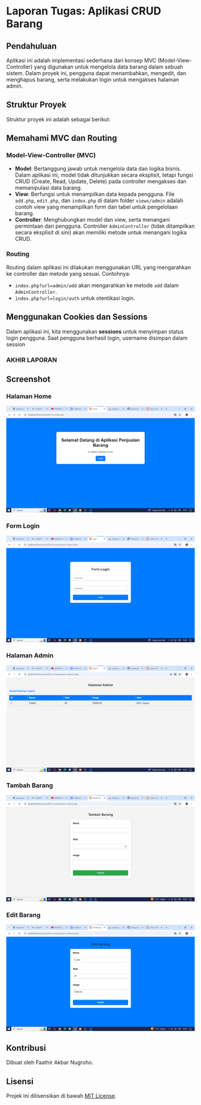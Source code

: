 # Laporan Tugas: Aplikasi CRUD Barang

## Pendahuluan

Aplikasi ini adalah implementasi sederhana dari konsep MVC (Model-View-Controller) yang digunakan untuk mengelola data barang dalam sebuah sistem. Dalam proyek ini, pengguna dapat menambahkan, mengedit, dan menghapus barang, serta melakukan login untuk mengakses halaman admin.

## Struktur Proyek

Struktur proyek ini adalah sebagai berikut:


## Memahami MVC dan Routing

### Model-View-Controller (MVC)

- **Model**: Bertanggung jawab untuk mengelola data dan logika bisnis. Dalam aplikasi ini, model tidak ditunjukkan secara eksplisit, tetapi fungsi CRUD (Create, Read, Update, Delete) pada controller mengakses dan memanipulasi data barang.
- **View**: Berfungsi untuk menampilkan data kepada pengguna. File `add.php`, `edit.php`, dan `index.php` di dalam folder `views/admin` adalah contoh view yang menampilkan form dan tabel untuk pengelolaan barang.
- **Controller**: Menghubungkan model dan view, serta menangani permintaan dari pengguna. Controller `AdminController` (tidak ditampilkan secara eksplisit di sini) akan memiliki metode untuk menangani logika CRUD.

### Routing

Routing dalam aplikasi ini dilakukan menggunakan URL yang mengarahkan ke controller dan metode yang sesuai. Contohnya:

- `index.php?url=admin/add` akan mengarahkan ke metode `add` dalam `AdminController`.
- `index.php?url=login/auth` untuk otentikasi login.

## Menggunakan Cookies dan Sessions

Dalam aplikasi ini, kita menggunakan **sessions** untuk menyimpan status login pengguna. Saat pengguna berhasil login, username disimpan dalam session

### AKHIR LAPORAN

## Screenshot

### Halaman Home

![Halaman Home](screenshots/home.png)

### Form Login

![Form Login](screenshots/login.png)

### Halaman Admin

![Halaman Admin](screenshots/admin.png)

### Tambah Barang

![Tambah Barang](screenshots/add.png)

### Edit Barang

![Edit Barang](screenshots/edit.png)

## Kontribusi

Dibuat oleh Faathir Akbar Nugroho.

## Lisensi

Projek ini dilisensikan di bawah [MIT License](LICENSE).
